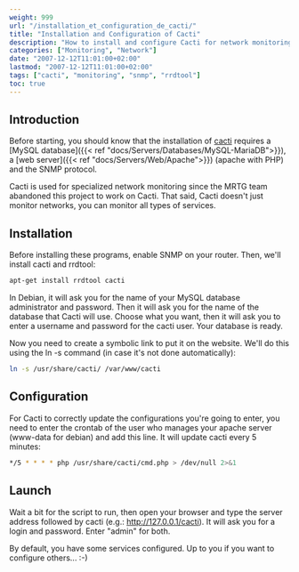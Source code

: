 ```yaml
---
weight: 999
url: "/installation_et_configuration_de_cacti/"
title: "Installation and Configuration of Cacti"
description: "How to install and configure Cacti for network monitoring"
categories: ["Monitoring", "Network"]
date: "2007-12-12T11:01:00+02:00"
lastmod: "2007-12-12T11:01:00+02:00"
tags: ["cacti", "monitoring", "snmp", "rrdtool"]
toc: true
---
```


## Introduction

Before starting, you should know that the installation of [cacti](https://cacti.net/) requires a [MySQL database]({{< ref "docs/Servers/Databases/MySQL-MariaDB">}}), a [web server]({{< ref "docs/Servers/Web/Apache">}}) (apache with PHP) and the SNMP protocol.

Cacti is used for specialized network monitoring since the MRTG team abandoned this project to work on Cacti. That said, Cacti doesn't just monitor networks, you can monitor all types of services.

## Installation

Before installing these programs, enable SNMP on your router. Then, we'll install cacti and rrdtool:

```bash
apt-get install rrdtool cacti
```

In Debian, it will ask you for the name of your MySQL database administrator and password. Then it will ask you for the name of the database that Cacti will use. Choose what you want, then it will ask you to enter a username and password for the cacti user. Your database is ready.

Now you need to create a symbolic link to put it on the website. We'll do this using the ln -s command (in case it's not done automatically):

```bash
ln -s /usr/share/cacti/ /var/www/cacti
```

## Configuration

For Cacti to correctly update the configurations you're going to enter, you need to enter the crontab of the user who manages your apache server (www-data for debian) and add this line. It will update cacti every 5 minutes:

```bash
*/5 * * * * php /usr/share/cacti/cmd.php > /dev/null 2>&1
```

## Launch

Wait a bit for the script to run, then open your browser and type the server address followed by cacti (e.g.: http://127.0.0.1/cacti). It will ask you for a login and password. Enter "admin" for both.

By default, you have some services configured. Up to you if you want to configure others... :-)
